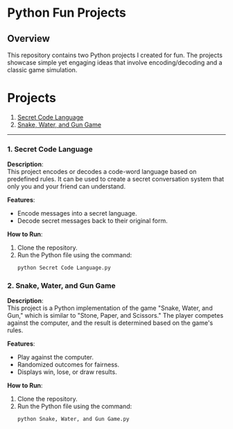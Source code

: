 # Python Fun Projects  

## Overview  
This repository contains two Python projects I created for fun. The projects showcase simple yet engaging ideas that involve encoding/decoding and a classic game simulation.  

# Projects
1. [Secret Code Language](#encoderdecoder)  
2. [Snake, Water, and Gun Game](#snake-water-and-gun-game)  

---

### 1. **Secret Code Language**  
**Description**:  
This project encodes or decodes a code-word language based on predefined rules. It can be used to create a secret conversation system that only you and your friend can understand.  

**Features**:  
- Encode messages into a secret language.  
- Decode secret messages back to their original form.  

**How to Run**:  
1. Clone the repository.  
2. Run the Python file using the command:  
   ```bash
   python Secret Code Language.py


### 2. **Snake, Water, and Gun Game**  
**Description**:  
This project is a Python implementation of the game "Snake, Water, and Gun," which is similar to "Stone, Paper, and Scissors." The player competes against the computer, and the result is determined based on the game's rules.  

**Features**:  
- Play against the computer.  
- Randomized outcomes for fairness.  
- Displays win, lose, or draw results.  

**How to Run**:  
1. Clone the repository.  
2. Run the Python file using the command:  
   ```bash
   python Snake, Water, and Gun Game.py
